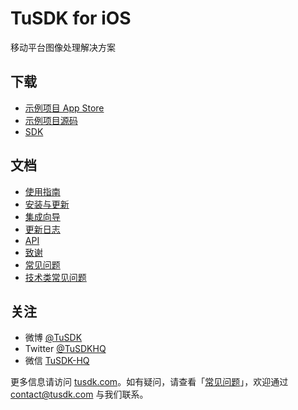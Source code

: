 # TuSDK for iOS

移动平台图像处理解决方案

## 下载

* [示例项目 App Store](https://itunes.apple.com/cn/app/tusdk/id958053682)
* [示例项目源码](https://github.com/TuSDK/TuSDK-for-iOS-demo)
* [SDK](https://github.com/TuSDK/TuSDK-for-iOS)

## 文档

* [使用指南](http://tusdk.com/docs/help/guide)
* [安装与更新](http://tusdk.com/docs/ios/install-and-update)
* [集成向导](http://tusdk.com/docs/ios/integrate)
* [更新日志](http://tusdk.com/docs/ios/changelog)
* [API](http://tusdk.com/docs/ios/api/)
* [致谢](http://tusdk.com/docs/ios/thanks)
* [常见问题](http://tusdk.com/docs/help/faq)
* [技术类常见问题](http://tusdk.com/docs/help/tech-faq)

## 关注

* 微博 [@TuSDK](http://weibo.com/tusdk)
* Twitter [@TuSDKHQ](https://twitter.com/TuSDKHQ)
* 微信 [TuSDK-HQ](http://tusdk.com/img/tusdk-wechat-qrcode.png)

更多信息请访问 [tusdk.com](http://tusdk.com/)。如有疑问，请查看「[常见问题](http://tusdk.com/docs/help/faq)」，欢迎通过 [contact@tusdk.com](mailto:contact@tusdk.com) 与我们联系。
